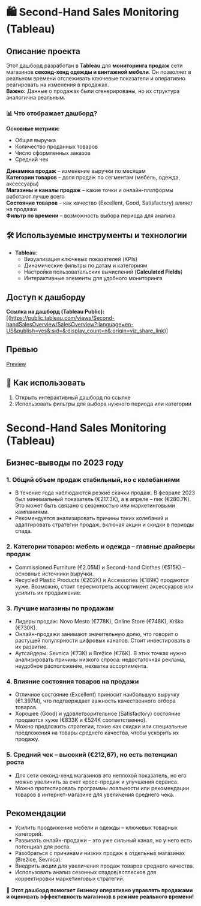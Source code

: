 # 🛍️ Second-Hand Sales Monitoring (Tableau)  

## Описание проекта  
Этот дашборд разработан в **Tableau** для **мониторинга продаж** сети магазинов **секонд-хенд одежды и винтажной мебели**. Он позволяет в реальном времени отслеживать ключевые показатели и оперативно реагировать на изменения в продажах.  
**Важно:** Данные о продажах были сгенерированы, но их структура аналогична реальным.  

### 📊 **Что отображает дашборд?**  
 **Основные метрики:**  
   - Общая выручка   
   - Количество проданных товаров   
   - Число оформленных заказов   
   - Средний чек   

**Динамика продаж** – изменение выручки по месяцам   
**Категории товаров** – доля продаж по сегментам (мебель, одежда, аксессуары)   
**Магазины и каналы продаж** – какие точки и онлайн-платформы работают лучше всего  
**Состояние товаров** – как качество (Excellent, Good, Satisfactory) влияет на продажи  
**Фильтр по времени** – возможность выбора периода для анализа  

## 🛠 Используемые инструменты и технологии  
- **Tableau**:  
  - Визуализация ключевых показателей (KPIs)  
  - Динамические фильтры по датам и категориям  
  - Настройка пользовательских вычислений (**Calculated Fields**)  
  - Интерактивные элементы для удобного мониторинга  

## Доступ к дашборду  
**Ссылка на дашборд (Tableau Public):** [(https://public.tableau.com/views/Second-handSalesOverview/SalesOverview?:language=en-US&publish=yes&:sid=&:display_count=n&:origin=viz_share_link)]  
## Превью  
[Preview](https://github.com/Sklarone/data_analyst_portfolio/blob/main/BI_Projects/SecondHand_Sales_Overview/Dashbord_preview.png)  

## 📌 Как использовать  
1. Открыть интерактивный дашборд по ссылке  
2. Использовать фильтры для выбора нужного периода или категории
# Second-Hand Sales Monitoring (Tableau)  

## Бизнес-выводы по 2023 году

### 1. Общий объем продаж стабильный, но с колебаниями  
- В течение года наблюдаются резкие скачки продаж. В феврале 2023 был минимальный показатель (€217.3K), а в апреле – пик (€280.7K). Это может быть связано с сезонностью или маркетинговыми кампаниями.  
- Рекомендуется анализировать причины таких колебаний и адаптировать стратегии продаж, включая акции и скидки в периоды спада.  

### 2. Категории товаров: мебель и одежда – главные драйверы продаж  
- Commissioned Furniture (€2.05M) и Second-hand Clothes (€515K) – основные источники выручки.  
- Recycled Plastic Products (€202K) и Accessories (€189K) продаются хуже. Возможно, стоит пересмотреть ассортимент аксессуаров или усилить их продвижение.  

### 3. Лучшие магазины по продажам  
- Лидеры продаж: Novo Mesto (€778K), Online Store (€748K), Krško (€730K).  
- Онлайн-продажи занимают значительную долю, что говорит о растущей популярности цифровых каналов. Стоит инвестировать в их развитие.  
- Аутсайдеры: Sevnica (€73K) и Brežice (€76K). В этих точках нужно анализировать причины низкого спроса: недостаточная реклама, неудобное расположение, нехватка ассортимента.  

### 4. Влияние состояния товаров на продажи  
- Отличное состояние (Excellent) приносит наибольшую выручку (€1.397M), что подтверждает важность качественного отбора товаров.  
- Хорошее (Good) и удовлетворительное (Satisfactory) состояние продаются хуже (€833K и €524K соответственно).  
- Можно предложить стратегии, такие как скидки или специальные предложения на товары среднего качества, чтобы ускорить их продажу.  

### 5. Средний чек – высокий (€212,67), но есть потенциал роста  
- Для сети секонд-хенд магазинов это неплохой показатель, но его можно увеличить за счет кросс-продаж и улучшения сервиса.  
- Можно протестировать программы лояльности или рекомендации товаров в интернет-магазине для увеличения среднего чека.  

## Рекомендации  
- Усилить продвижение мебели и одежды – ключевых товарных категорий.  
- Развивать онлайн-продажи – это уже сильный канал, но у него есть потенциал для роста.  
- Разобраться с причинами низких продаж в отдельных магазинах (Brežice, Sevnica).  
- Внедрить акции для увеличения продаж товаров среднего качества.  
- Использовать анализ сезонных спадов/всплесков для корректировки маркетинговых стратегий.  

🚀 **Этот дашборд помогает бизнесу оперативно управлять продажами и оценивать эффективность магазинов в режиме реального времени!**  

